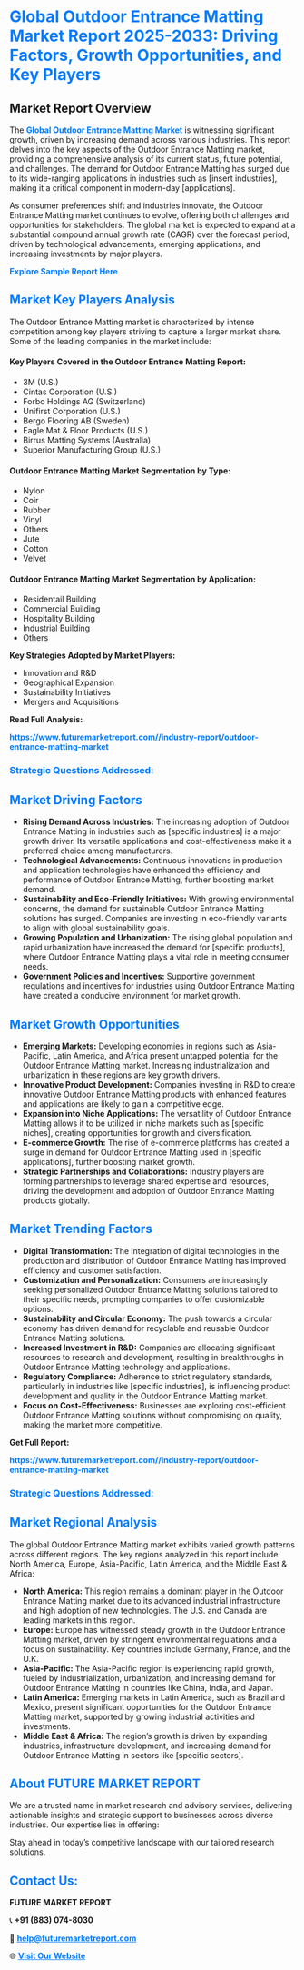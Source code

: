 <h1 style="color: #007BFF;">Global Outdoor Entrance Matting Market Report 2025-2033: Driving Factors, Growth Opportunities, and Key Players</h1>

<section id="overview">
<h2>Market Report Overview</h2>
<p>The <a href="https://www.futuremarketreport.com//industry-report/outdoor-entrance-matting-market" style="color: #007BFF; text-decoration: none;"><strong>Global Outdoor Entrance Matting Market</strong></a> is witnessing significant growth, driven by increasing demand across various industries. This report delves into the key aspects of the Outdoor Entrance Matting market, providing a comprehensive analysis of its current status, future potential, and challenges. The demand for Outdoor Entrance Matting has surged due to its wide-ranging applications in industries such as [insert industries], making it a critical component in modern-day [applications].</p>
<p>As consumer preferences shift and industries innovate, the Outdoor Entrance Matting market continues to evolve, offering both challenges and opportunities for stakeholders. The global market is expected to expand at a substantial compound annual growth rate (CAGR) over the forecast period, driven by technological advancements, emerging applications, and increasing investments by major players.</p>
</section>

<section id="overview">
<p><a href="https://www.futuremarketreport.com//request-sample/reportId=53481" style="color: #007BFF; text-decoration: none;"><strong>Explore Sample Report Here</strong></a></p>
</section>

<section id="key-players">
<h2 style="color: #007BFF;">Market Key Players Analysis</h2>
<p>The Outdoor Entrance Matting market is characterized by intense competition among key players striving to capture a larger market share. Some of the leading companies in the market include:</p>
<h4>Key Players Covered in the Outdoor Entrance Matting Report:</h4>
<ul><li>3M (U.S.)</li><li>Cintas Corporation (U.S.)</li><li>Forbo Holdings AG (Switzerland)</li><li>Unifirst Corporation (U.S.)</li><li>Bergo Flooring AB (Sweden)</li><li>Eagle Mat &amp; Floor Products (U.S.)</li><li>Birrus Matting Systems (Australia)</li><li>Superior Manufacturing Group (U.S.)</li></ul>
<h4>Outdoor Entrance Matting Market Segmentation by Type:</h4>
<ul><li>Nylon</li><li>Coir</li><li>Rubber</li><li>Vinyl</li><li>Others</li><li>Jute</li><li>Cotton</li><li>Velvet</li></ul>

<h4>Outdoor Entrance Matting Market Segmentation by Application:</h4>
<ul><li>Residentail Building</li><li>Commercial Building</li><li>Hospitality Building</li><li>Industrial Building</li><li>Others</li></ul>
<p><strong>Key Strategies Adopted by Market Players:</strong></p>
<ul>
<li>Innovation and R&D</li>
<li>Geographical Expansion</li>
<li>Sustainability Initiatives</li>
<li>Mergers and Acquisitions</li>
</ul>
</section>

<section>
<p><strong>Read Full Analysis: </strong></p><a href="https://www.futuremarketreport.com//industry-report/outdoor-entrance-matting-market" style="color: #007BFF; text-decoration: none;"><strong>https://www.futuremarketreport.com//industry-report/outdoor-entrance-matting-market</strong></a>
<h3 style="color: #007BFF;">Strategic Questions Addressed:</h3>
</section>

<section id="driving-factors">
<h2 style="color: #007BFF;">Market Driving Factors</h2>
<ul>
<li><strong>Rising Demand Across Industries:</strong> The increasing adoption of Outdoor Entrance Matting in industries such as [specific industries] is a major growth driver. Its versatile applications and cost-effectiveness make it a preferred choice among manufacturers.</li>
<li><strong>Technological Advancements:</strong> Continuous innovations in production and application technologies have enhanced the efficiency and performance of Outdoor Entrance Matting, further boosting market demand.</li>
<li><strong>Sustainability and Eco-Friendly Initiatives:</strong> With growing environmental concerns, the demand for sustainable Outdoor Entrance Matting solutions has surged. Companies are investing in eco-friendly variants to align with global sustainability goals.</li>
<li><strong>Growing Population and Urbanization:</strong> The rising global population and rapid urbanization have increased the demand for [specific products], where Outdoor Entrance Matting plays a vital role in meeting consumer needs.</li>
<li><strong>Government Policies and Incentives:</strong> Supportive government regulations and incentives for industries using Outdoor Entrance Matting have created a conducive environment for market growth.</li>
</ul>
</section>

<section id="growth-opportunities">
<h2 style="color: #007BFF;">Market Growth Opportunities</h2>
<ul>
<li><strong>Emerging Markets:</strong> Developing economies in regions such as Asia-Pacific, Latin America, and Africa present untapped potential for the Outdoor Entrance Matting market. Increasing industrialization and urbanization in these regions are key growth drivers.</li>
<li><strong>Innovative Product Development:</strong> Companies investing in R&D to create innovative Outdoor Entrance Matting products with enhanced features and applications are likely to gain a competitive edge.</li>
<li><strong>Expansion into Niche Applications:</strong> The versatility of Outdoor Entrance Matting allows it to be utilized in niche markets such as [specific niches], creating opportunities for growth and diversification.</li>
<li><strong>E-commerce Growth:</strong> The rise of e-commerce platforms has created a surge in demand for Outdoor Entrance Matting used in [specific applications], further boosting market growth.</li>
<li><strong>Strategic Partnerships and Collaborations:</strong> Industry players are forming partnerships to leverage shared expertise and resources, driving the development and adoption of Outdoor Entrance Matting products globally.</li>
</ul>
</section>

<section id="trending-factors">
<h2 style="color: #007BFF;">Market Trending Factors</h2>
<ul>
<li><strong>Digital Transformation:</strong> The integration of digital technologies in the production and distribution of Outdoor Entrance Matting has improved efficiency and customer satisfaction.</li>
<li><strong>Customization and Personalization:</strong> Consumers are increasingly seeking personalized Outdoor Entrance Matting solutions tailored to their specific needs, prompting companies to offer customizable options.</li>
<li><strong>Sustainability and Circular Economy:</strong> The push towards a circular economy has driven demand for recyclable and reusable Outdoor Entrance Matting solutions.</li>
<li><strong>Increased Investment in R&D:</strong> Companies are allocating significant resources to research and development, resulting in breakthroughs in Outdoor Entrance Matting technology and applications.</li>
<li><strong>Regulatory Compliance:</strong> Adherence to strict regulatory standards, particularly in industries like [specific industries], is influencing product development and quality in the Outdoor Entrance Matting market.</li>
<li><strong>Focus on Cost-Effectiveness:</strong> Businesses are exploring cost-efficient Outdoor Entrance Matting solutions without compromising on quality, making the market more competitive.</li>
</ul>
</section>

<section>
<p><strong>Get Full Report: </strong></p><a href="https://www.futuremarketreport.com//industry-report/outdoor-entrance-matting-market" style="color: #007BFF; text-decoration: none;"><strong>https://www.futuremarketreport.com//industry-report/outdoor-entrance-matting-market</strong></a>
<h3 style="color: #007BFF;">Strategic Questions Addressed:</h3>
</section>


<section id="regional-analysis">
<h2 style="color: #007BFF;">Market Regional Analysis</h2>
<p>The global Outdoor Entrance Matting market exhibits varied growth patterns across different regions. The key regions analyzed in this report include North America, Europe, Asia-Pacific, Latin America, and the Middle East & Africa:</p>
<ul>
<li><strong>North America:</strong> This region remains a dominant player in the Outdoor Entrance Matting market due to its advanced industrial infrastructure and high adoption of new technologies. The U.S. and Canada are leading markets in this region.</li>
<li><strong>Europe:</strong> Europe has witnessed steady growth in the Outdoor Entrance Matting market, driven by stringent environmental regulations and a focus on sustainability. Key countries include Germany, France, and the U.K.</li>
<li><strong>Asia-Pacific:</strong> The Asia-Pacific region is experiencing rapid growth, fueled by industrialization, urbanization, and increasing demand for Outdoor Entrance Matting in countries like China, India, and Japan.</li>
<li><strong>Latin America:</strong> Emerging markets in Latin America, such as Brazil and Mexico, present significant opportunities for the Outdoor Entrance Matting market, supported by growing industrial activities and investments.</li>
<li><strong>Middle East & Africa:</strong> The region’s growth is driven by expanding industries, infrastructure development, and increasing demand for Outdoor Entrance Matting in sectors like [specific sectors].</li>
</ul>
</section>

<footer>
<h2 style="color: #007BFF;">About FUTURE MARKET REPORT</h2>
<p>We are a trusted name in market research and advisory services, delivering actionable insights and strategic support to businesses across diverse industries. Our expertise lies in offering:</p>

<p>Stay ahead in today’s competitive landscape with our tailored research solutions.</p>

<h2 style="color: #007BFF;">Contact Us:</h2>
<p><strong>FUTURE MARKET REPORT</strong></p>
<p>📞 <strong>+91 (883) 074-8030</strong></p>
<p>📧 <strong><a href="mailto:help@futuremarketreport.com" style="color: #007BFF;">help@futuremarketreport.com</a></strong></p>
<p>🌐 <strong><a href="https://www.futuremarketreport.com/" style="color: #007BFF;">Visit Our Website</a></strong></p>
</footer>